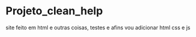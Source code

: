 # Projeto_clean_help
 site feito em html e outras coisas, testes e afins
 vou adicionar html css e js
